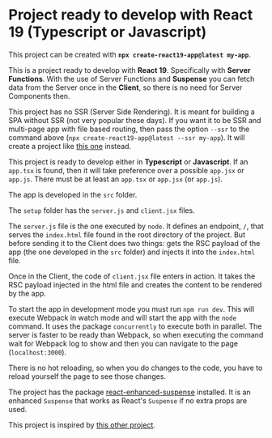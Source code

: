 # Project ready to develop with React 19 (Typescript or Javascript)

This project can be created with **`npx create-react19-app@latest my-app`**.

This is a project ready to develop with **React 19**. Specifically with **Server Functions**. With the use of Server Functions and **Suspense** you can fetch data from the Server once in the **Client**, so there is no need for Server Components then.

This project has no SSR (Server Side Rendering). It is meant for building a SPA without SSR (not very popular these days). If you want it to be SSR and multi-page app with file based routing, then pass the option `--ssr` to the command above (`npx create-react19-app@latest --ssr my-app`). It will create a project like [this one]() instead.

This project is ready to develop either in **Typescript** or **Javascript**. If an `app.tsx` is found, then it will take preference over a possible `app.jsx` or `app.js`. There must be at least an `app.tsx` or `app.jsx` (or `app.js`).

The app is developed in the `src` folder.

The `setup` folder has the `server.js` and `client.jsx` files.

The `server.js` file is the one executed by `node`. It defines an endpoint, `/`, that serves the `index.html` file found in the root directory of the project. But before sending it to the Client does two things: gets the RSC payload of the app (the one developed in the `src` folder) and injects it into the `index.html` file.

Once in the Client, the code of `client.jsx` file enters in action. It takes the RSC payload injected in the html file and creates the content to be rendered by the app.

To start the app in development mode you must run `npm run dev`. This will execute Webpack in watch mode and will start the app with the `node` command. It uses the package `concurrently` to execute both in parallel. The server is faster to be ready than Webpack, so when executing the command wait for Webpack log to show and then you can navigate to the page (`localhost:3000`).

There is no hot reloading, so when you do changes to the code, you have to reload yourself the page to see those changes.

The project has the package [react-enhanced-suspense](https://www.npmjs.com/package/react-enhanced-suspense) installed. It is an enhanced `Suspense` that works as React's `Suspense` if no extra props are used.

This project is inspired by [this other project](https://github.com/adamjberg/react-server-components).
